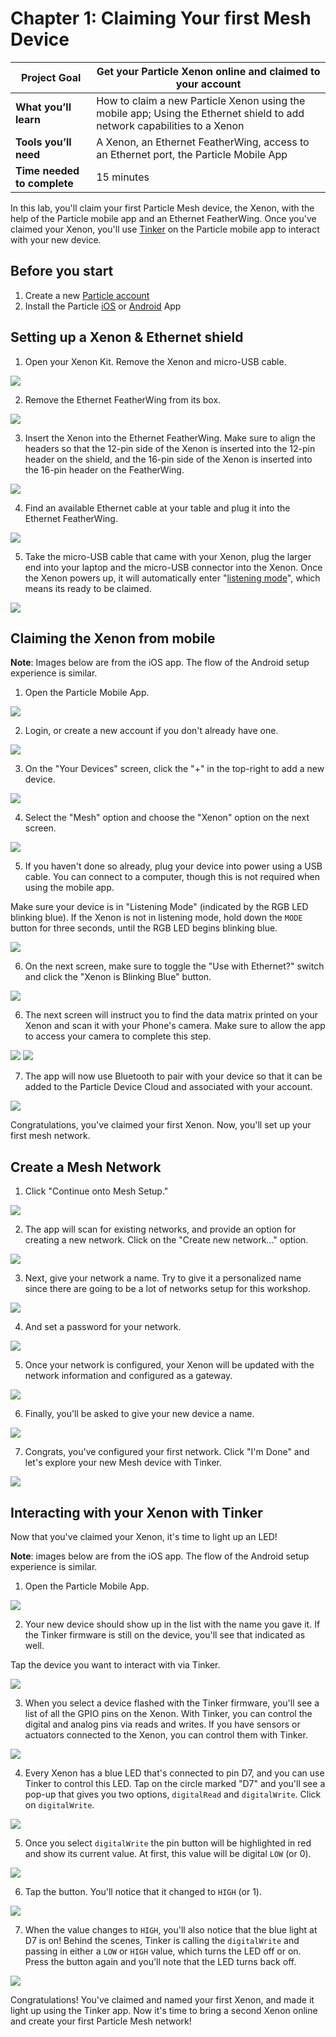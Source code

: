 # Chapter 1: Claiming Your first Mesh Device

| **Project Goal**            | Get your Particle Xenon online and claimed to your account                                                               |
| --------------------------- | ------------------------------------------------------------------------------------------------------------------------ |
| **What you’ll learn**       | How to claim a new Particle Xenon using the mobile app; Using the Ethernet shield to add network capabilities to a Xenon |
| **Tools you’ll need**       | A Xenon, an Ethernet FeatherWing, access to an Ethernet port, the Particle Mobile App                                    |
| **Time needed to complete** | 15 minutes                                                                                                               |

In this lab, you'll claim your first Particle Mesh device, the Xenon, with the help of the Particle mobile app and an Ethernet FeatherWing. Once you've claimed your Xenon, you'll use [Tinker](https://docs.particle.io/guide/getting-started/tinker/photon/) on the Particle mobile app to interact with your new device.

## Before you start

1.  Create a new [Particle account](https://login.particle.io/signup)
2.  Install the Particle [iOS](https://itunes.apple.com/us/app/particle-build-photon-electron/id991459054?ls=1&mt=8) or [Android](https://play.google.com/store/apps/details?id=io.particle.android.app) App

## Setting up a Xenon & Ethernet shield

1. Open your Xenon Kit. Remove the Xenon and micro-USB cable.

![](./images/01/xenon.jpg)

2. Remove the Ethernet FeatherWing from its box.

![](./images/01/ethernet.jpg)

3. Insert the Xenon into the Ethernet FeatherWing. Make sure to align the headers so that the 12-pin side of the Xenon is inserted into the 12-pin header on the shield, and the 16-pin side of the Xenon is inserted into the 16-pin header on the FeatherWing.

![](./images/01/xenoninshield.jpg)

4. Find an available Ethernet cable at your table and plug it into the Ethernet FeatherWing.

![](./images/01/xenonpluggedin.jpg)

5. Take the micro-USB cable that came with your Xenon, plug the larger end into your laptop and the micro-USB connector into the Xenon. Once the Xenon powers up, it will automatically enter "[listening mode](https://docs.particle.io/guide/getting-started/modes/photon/#listening-mode)", which means its ready to be claimed.

![](./images/01/listeningmode.gif)

## Claiming the Xenon from mobile

**Note**: Images below are from the iOS app. The flow of the Android setup experience is similar.

1.  Open the Particle Mobile App.

![](./images/01/01-mobilesplash.png)

2.  Login, or create a new account if you don't already have one.

![](./images/01/03-mobilelogin.png)

3.  On the "Your Devices" screen, click the "+" in the top-right to add a new device.

![](./images/01/04-mobiledevicelist.png)

4.  Select the "Mesh" option and choose the "Xenon" option on the next screen.

![](./images/01/mobileadd.png)

5.  If you haven't done so already, plug your device into power using a USB cable. You can connect to a computer, though this is not required when using the mobile app.

Make sure your device is in "Listening Mode" (indicated by the RGB LED blinking blue). If the Xenon is not in listening mode, hold down the `MODE` button for three seconds, until the RGB LED begins blinking blue.

![](./images/01/listeningmode.gif)

6. On the next screen, make sure to toggle the "Use with Ethernet?" switch and click the "Xenon is Blinking Blue" button.

![](./images/01/ethernetFeatherWing.png)

6.  The next screen will instruct you to find the data matrix printed on your Xenon and scan it with your Phone's camera. Make sure to allow the app to access your camera to complete this step.

<img src="./images/01/datamatrix.png" class="two-per-line" />
<img src="./images/01/datamatrix2.png" class="two-per-line" />

7. The app will now use Bluetooth to pair with your device so that it can be added to the Particle Device Cloud and associated with your account.

![](./images/01/pairing2.png)

Congratulations, you've claimed your first Xenon. Now, you'll set up your first mesh network.

## Create a Mesh Network

1. Click "Continue onto Mesh Setup."

![](./images/01/joinMesh.png)

2. The app will scan for existing networks, and provide an option for creating a new network. Click on the "Create new network..." option.

![](./images/02/createNetwork.png)

3. Next, give your network a name. Try to give it a personalized name since there are going to be a lot of networks setup for this workshop.

![](./images/01/nameNetwork.png)

4. And set a password for your network.

![](./images/01/networkPassword.png)

5. Once your network is configured, your Xenon will be updated with the network information and configured as a gateway.

![](./images/01/configNetwork.png)

6. Finally, you'll be asked to give your new device a name.

![](./images/01/nameXenon.png)

7. Congrats, you've configured your first network. Click "I'm Done" and let's explore your new Mesh device with Tinker.

![](./images/01/networkfinished.png)

## Interacting with your Xenon with Tinker

Now that you've claimed your Xenon, it's time to light up an LED!

**Note**: images below are from the iOS app. The flow of the Android setup experience is similar.

1.  Open the Particle Mobile App.

![](./images/01/01-mobilesplash.png)

2.  Your new device should show up in the list with the name you gave it. If the Tinker firmware is still on the device, you'll see that indicated as well.

Tap the device you want to interact with via Tinker.

![](./images/01/02-devicelist.png)

3.  When you select a device flashed with the Tinker firmware, you'll see a list of all the GPIO pins on the Xenon. With Tinker, you can control the digital and analog pins via reads and writes. If you have sensors or actuators connected to the Xenon, you can control them with Tinker.

![](./images/01/03-tinker.png)

4.  Every Xenon has a blue LED that's connected to pin D7, and you can use Tinker to control this LED. Tap on the circle marked "D7" and you'll see a pop-up that gives you two options, `digitalRead` and `digitalWrite`. Click on `digitalWrite`.

![](./images/01/04-d7.png)

5.  Once you select `digitalWrite` the pin button will be highlighted in red and show its current value. At first, this value will be digital `LOW` (or 0).

![](./images/01/05-d7low.png)

6.  Tap the button. You'll notice that it changed to `HIGH` (or 1).

![](./images/01/05-d7high.png)

7.  When the value changes to `HIGH`, you'll also notice that the blue light at D7 is on! Behind the scenes, Tinker is calling the `digitalWrite` and passing in either a `LOW` or `HIGH` value, which turns the LED off or on. Press the button again and you'll note that the LED turns back off.

![](./images/01/06-d7on.jpg)

Congratulations! You've claimed and named your first Xenon, and made it light up using the Tinker app. Now it's time to bring a second Xenon online and create your first Particle Mesh network!
